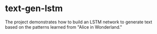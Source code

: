 # text-gen-lstm
The project demonstrates how to build an LSTM network to generate text based on the patterns learned from "Alice in Wonderland."
